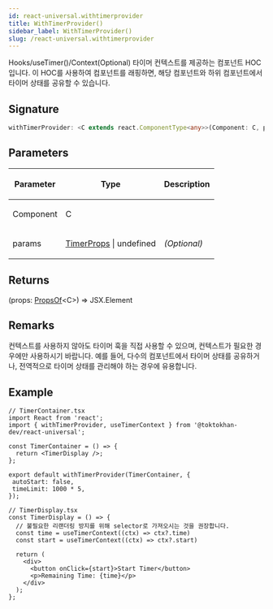 ```yaml
---
id: react-universal.withtimerprovider
title: WithTimerProvider()
sidebar_label: WithTimerProvider()
slug: /react-universal.withtimerprovider
---
```






 Hooks/useTimer()/Context(Optional) 타이머 컨텍스트를 제공하는 컴포넌트 HOC입니다. 이 HOC를 사용하여 컴포넌트를 래핑하면, 해당 컴포넌트와 하위 컴포넌트에서 타이머 상태를 공유할 수 있습니다.

## Signature

```typescript
withTimerProvider: <C extends react.ComponentType<any>>(Component: C, params?: TimerProps | undefined) => (props: PropsOf<C>) => JSX.Element
```

## Parameters

<table><thead><tr><th>

Parameter


</th><th>

Type


</th><th>

Description


</th></tr></thead>
<tbody><tr><td>

Component


</td><td>

C


</td><td>


</td></tr>
<tr><td>

params


</td><td>

[TimerProps](./react-universal.timerprops) \| undefined


</td><td>

_(Optional)_


</td></tr>
</tbody></table>

## Returns

(props: [PropsOf](./react-universal.propsof)&lt;C&gt;) =&gt; JSX.Element

## Remarks

컨텍스트를 사용하지 않아도 타이머 훅을 직접 사용할 수 있으며, 컨텍스트가 필요한 경우에만 사용하시기 바랍니다. 예를 들어, 다수의 컴포넌트에서 타이머 상태를 공유하거나, 전역적으로 타이머 상태를 관리해야 하는 경우에 유용합니다.

## Example


```tsx
// TimerContainer.tsx
import React from 'react';
import { withTimerProvider, useTimerContext } from '@toktokhan-dev/react-universal';

const TimerContainer = () => {
  return <TimerDisplay />;
};

export default withTimerProvider(TimerContainer, {
 autoStart: false,
 timeLimit: 1000 * 5,
});

// TimerDisplay.tsx
const TimerDisplay = () => {
  // 불필요한 리랜더링 방지를 위해 selector로 가져오시는 것을 권장합니다.
  const time = useTimerContext((ctx) => ctx?.time)
  const start = useTimerContext((ctx) => ctx?.start)

  return (
    <div>
      <button onClick={start}>Start Timer</button>
      <p>Remaining Time: {time}</p>
    </div>
  );
};
```

